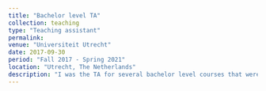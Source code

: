 ```yaml
---
title: "Bachelor level TA"
collection: teaching
type: "Teaching assistant"
permalink: 
venue: "Universiteit Utrecht"
date: 2017-09-30
period: "Fall 2017 - Spring 2021"
location: "Utrecht, The Netherlands"
description: "I was the TA for several bachelor level courses that were taught at Utrecht University during my Ph.D."
---
```


